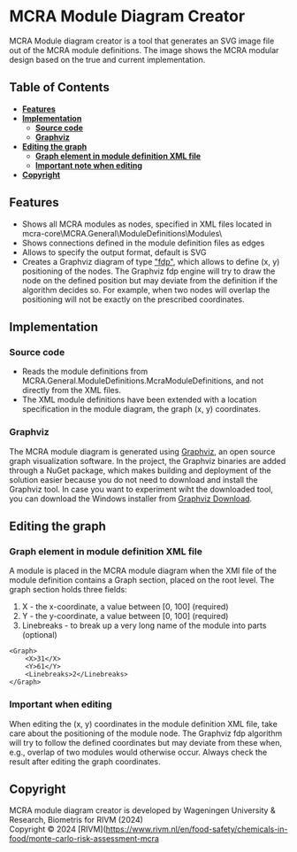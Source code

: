 # **MCRA Module Diagram Creator**

MCRA Module diagram creator is a tool that generates an SVG image file out of the MCRA module definitions. The image shows the MCRA modular design based on the true and current implementation.

## **Table of Contents**
  - [**Features**](#features)
  - [**Implementation**](#implementation)
    - [**Source code**](#source-code)
    - [**Graphviz**](#graphviz)
  - [**Editing the graph**](#editing-the-graph)
    - [**Graph element in module definition XML file**](#graph-element-in-module-definition-xml-file)
    - [**Important note when editing**](#important-note-when-editing)
  - [**Copyright**](#copyright)

## Features
- Shows all MCRA modules as nodes, specified in XML files located in mcra-core\MCRA.General\ModuleDefinitions\Modules\
- Shows connections defined in the module definition files as edges
- Allows to specify the output format, default is SVG
- Creates a Graphviz diagram of type ["fdp"](https://www.graphviz.org/pdf/dot.1.pdf), which allows to define (x, y) positioning of the nodes. 
The Graphviz fdp engine will try to draw the node on the defined position but may deviate from the definition if the algorithm decides so. For example, when two nodes will overlap the positioning will not be exactly on the prescribed coordinates.

## Implementation

### Source code
- Reads the module definitions from MCRA.General.ModuleDefinitions.McraModuleDefinitions, and not directly from the XML files.
- The XML module definitions have been extended with a location specification in the module diagram, the graph (x, y) coordinates.

### Graphviz
The MCRA module diagram is generated using [Graphviz](https://graphviz.org/), an open source graph visualization software.
In the project, the Graphviz binaries are added through a NuGet package, which makes building and deployment of the solution 
easier because you do not need to download and install the Graphviz tool.
In case you want to experiment wiht the downloaded tool, you can download the Windows installer from [Graphviz Download](https://graphviz.org/download/).

## Editing the graph


### Graph element in module definition XML file
A module is placed in the MCRA module diagram when the XMl file of the module definition contains a Graph section, placed on the root level.
The graph section holds three fields:

1. X             - the x-coordinate, a value between [0, 100] (required)
2. Y             - the y-coordinate, a value between [0, 100] (required)
3. Linebreaks    - to break up a very long name of the module into parts (optional)


```
<Graph>
    <X>31</X>
    <Y>61</Y>
    <Linebreaks>2</Linebreaks>
</Graph>
```

### Important when editing
When editing the (x, y) coordinates in the module definition XML file, take care about the positioning of the module node.
The Graphviz fdp algorithm will try to follow the defined coordinates but may deviate from these when, e.g., overlap of two modules would otherwise occur. 
Always check the result after editing the graph coordinates.


## Copyright
MCRA module diagram creator is developed by Wageningen University & Research, Biometris for RIVM (2024)\
Copyright © 2024 [RIVM](https://www.rivm.nl/en/food-safety/chemicals-in-food/monte-carlo-risk-assessment-mcra

